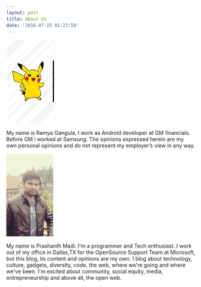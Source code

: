 ```yaml
---
layout: post
title: About Us
date: '2016-07-25 01:23:50'
---
```


![Ramya Gangula](/content/images/2016/08/pokeman.png)

My name is Ramya Gangula, I work as Android developer at GM financials. Before GM i worked at Samsung. The opinions expressed herein are my own personal opinions and do not represent my employer’s view in any way.

![Prashanth Madi](/content/images/2016/08/avatar.jpeg)   

My name is Prashanth Madi. I'm a programmer and Tech enthusiast. I work out of my office in Dallas,TX for the OpenSource Support Team at Microsoft, but this blog, its content and opinions are my own. I blog about technology, culture, gadgets, diversity, code, the web, where we're going and where we've been. I'm excited about community, social equity, media, entrepreneurship and above all, the open web.

